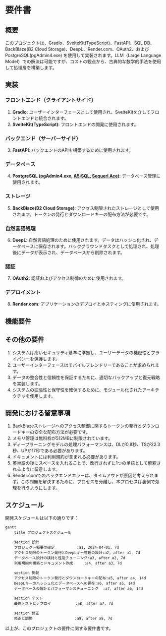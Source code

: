 # 要件書

## 概要

このプロジェクトは、Gradio、SvelteKit(TypeScript)、FastAPI、SQL DB、BackBlaze(B2 Cloud Storage)、DeepL、Render.com、OAuth2、および PostgreSQL(pgAdmin4.exe) を使用して実装されます。LLM（Large Language Model）での解決は可能ですが、コストの観点から、古典的な数学的手法を使用して処理層を構築します。

## 実装

### フロントエンド（クライアントサイド）

1. **Gradio**: ユーザーインターフェースとして使用され、SvelteKitを介してフロントエンドと統合されます。
2. **SvelteKit(TypeScript)**: フロントエンドの開発に使用されます。

### バックエンド（サーバーサイド）

3. **FastAPI**: バックエンドのAPIを構築するために使用されます。

### データベース

4. **PostgreSQL (pgAdmin4.exe, [A5:SQL](https://a5m2.mmatsubara.com/tips/pgdb_connect/), [Sequerl Ace](https://sequel-ace.com/))**: データベース管理に使用されます。

### ストレージ

5. **BackBlaze(B2 Cloud Storage)**: アクセス制限されたストレージとして使用されます。トークンの発行とダウンロードキーの配布方法が必要です。

### 自然言語処理

6. **DeepL**: 自然言語処理のために使用されます。データはハッシュ化され、データベースに保存されます。バックグラウンドタスクとして処理され、処理後にデータが表示され、データベースから削除されます。

### 認証

7. **OAuth2**: 認証およびアクセス制御のために使用されます。

### デプロイメント

8. **Render.com**: アプリケーションのデプロイとホスティングに使用されます。

## 機能要件

## その他の要件

1. システムは高いセキュリティ基準に準拠し、ユーザーデータの機密性とプライバシーを保護します。
1. ユーザーインターフェースはモバイルフレンドリーであることが求められます。
1. データの整合性と信頼性を保証するために、適切なバックアップと復元戦略を実装します。
1. システムの拡張性と保守性を確保するために、モジュール化されたアーキテクチャを使用します。

## 開発における留意事項

1. BackBlazeストレージへのアクセス制御に関するトークンの発行とダウンロードキーの安全な配布方法が必要です。
1. メモリ管理は無料枠が512MBに制限されています。
1. ディープラーニングモデルの処理パフォーマンスは、DLが0.8秒、TSが22.3秒、UPが17秒である必要があります。
1. ドキュメントには利用規約が含まれる必要があります。
1. 英単語の後にスペースを入れることで、改行されずに1つの単語として解釈されるように留意します。
1. Render.comでのバックエンドエラーは、タイムアウトが原因と考えられます。この問題を解決するために、プロセスを分離し、本プロセスは裏側で処理を行うようにします。



## スケジュール

開発スケジュールは以下の通りです：

```mermaid
gantt
    title プロジェクトスケジュール

    section 設計
    プロジェクト概要の確定          :a1, 2024-04-01, 7d
    アクセス制限のトークン発行とDeepLキー管理の設計:a2, after a1, 7d
    データベース設計の検討と性能チューニング:a3, after a2, 7d
    利用規約の構築とドキュメント作成     :a4, after a3, 7d

    section 開発
    アクセス制限のトークン発行とダウンロードキーの配布:a5, after a4, 14d
    DeepLキーのハッシュ化とデータベースへの保存:a6, after a5, 14d
    データベースの設計とパフォーマンスチューニング  :a7, after a6, 14d

    section テスト
    最終テストとデプロイ           :a8, after a7, 7d

    section 修正
    修正と調整                   :a9, after a8, 7d
```

以上が、このプロジェクトの要件に関する要件書です。
